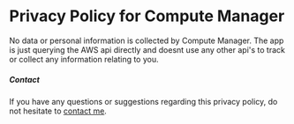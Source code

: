 # Privacy Policy for Compute Manager

No data or personal information is collected by Compute Manager. The app is just querying the AWS api directly and doesnt use any other api's to track or collect any information relating to you.

##### Contact

If you have any questions or suggestions regarding this privacy policy, do not hesitate to [contact me](anilkaraka@outlook.com).
